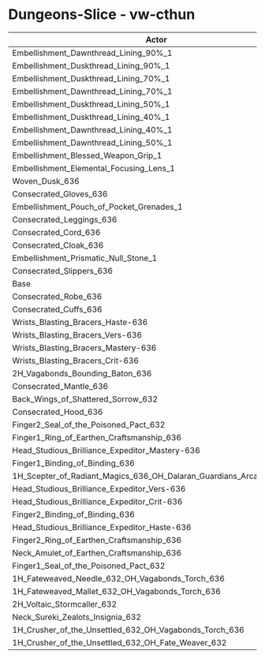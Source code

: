# Dungeons-Slice - vw-cthun
| Actor | DPS | Increase |
|---|:---:|:---:|
|Embellishment_Dawnthread_Lining_90%_1|1284492|0.89%|
|Embellishment_Duskthread_Lining_90%_1|1284112|0.86%|
|Embellishment_Duskthread_Lining_70%_1|1281085|0.62%|
|Embellishment_Dawnthread_Lining_70%_1|1280325|0.56%|
|Embellishment_Duskthread_Lining_50%_1|1279655|0.51%|
|Embellishment_Duskthread_Lining_40%_1|1279361|0.49%|
|Embellishment_Dawnthread_Lining_40%_1|1278158|0.39%|
|Embellishment_Dawnthread_Lining_50%_1|1278003|0.38%|
|Embellishment_Blessed_Weapon_Grip_1|1277818|0.36%|
|Embellishment_Elemental_Focusing_Lens_1|1276880|0.29%|
|Woven_Dusk_636|1276434|0.26%|
|Consecrated_Gloves_636|1275629|0.19%|
|Embellishment_Pouch_of_Pocket_Grenades_1|1275135|0.15%|
|Consecrated_Leggings_636|1274975|0.14%|
|Consecrated_Cord_636|1274916|0.14%|
|Consecrated_Cloak_636|1274895|0.13%|
|Embellishment_Prismatic_Null_Stone_1|1274269|0.09%|
|Consecrated_Slippers_636|1273484|0.02%|
|Base|1273186|0.00%|
|Consecrated_Robe_636|1273058|-0.01%|
|Consecrated_Cuffs_636|1272987|-0.02%|
|Wrists_Blasting_Bracers_Haste-636|1272937|-0.02%|
|Wrists_Blasting_Bracers_Vers-636|1272828|-0.03%|
|Wrists_Blasting_Bracers_Mastery-636|1272728|-0.04%|
|Wrists_Blasting_Bracers_Crit-636|1272484|-0.06%|
|2H_Vagabonds_Bounding_Baton_636|1272438|-0.06%|
|Consecrated_Mantle_636|1272364|-0.06%|
|Back_Wings_of_Shattered_Sorrow_632|1272043|-0.09%|
|Consecrated_Hood_636|1271780|-0.11%|
|Finger2_Seal_of_the_Poisoned_Pact_632|1271704|-0.12%|
|Finger1_Ring_of_Earthen_Craftsmanship_636|1271645|-0.12%|
|Head_Studious_Brilliance_Expeditor_Mastery-636|1271605|-0.12%|
|Finger1_Binding_of_Binding_636|1270951|-0.18%|
|1H_Scepter_of_Radiant_Magics_636_OH_Dalaran_Guardians_Arcanotool_632|1270340|-0.22%|
|Head_Studious_Brilliance_Expeditor_Vers-636|1270013|-0.25%|
|Head_Studious_Brilliance_Expeditor_Crit-636|1268839|-0.34%|
|Finger2_Binding_of_Binding_636|1268072|-0.40%|
|Head_Studious_Brilliance_Expeditor_Haste-636|1267531|-0.44%|
|Finger2_Ring_of_Earthen_Craftsmanship_636|1266470|-0.53%|
|Neck_Amulet_of_Earthen_Craftsmanship_636|1265144|-0.63%|
|Finger1_Seal_of_the_Poisoned_Pact_632|1261378|-0.93%|
|1H_Fateweaved_Needle_632_OH_Vagabonds_Torch_636|1256842|-1.28%|
|1H_Fateweaved_Mallet_632_OH_Vagabonds_Torch_636|1256777|-1.29%|
|2H_Voltaic_Stormcaller_632|1239322|-2.66%|
|Neck_Sureki_Zealots_Insignia_632|1222214|-4.00%|
|1H_Crusher_of_the_Unsettled_632_OH_Vagabonds_Torch_636|1078925|-15.26%|
|1H_Crusher_of_the_Unsettled_632_OH_Fate_Weaver_632|1075360|-15.54%|
